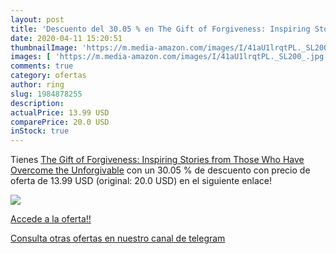 ```yaml
---
layout: post
title: 'Descuento del 30.05 % en The Gift of Forgiveness: Inspiring Stori'
date: 2020-04-11 15:20:51
thumbnailImage: 'https://m.media-amazon.com/images/I/41aU1lrqtPL._SL200_.jpg'
images: [ 'https://m.media-amazon.com/images/I/41aU1lrqtPL._SL200_.jpg' ]
comments: true
category: ofertas
author: ring
slug: 1984878255
description:
actualPrice: 13.99 USD
comparePrice: 20.0 USD
inStock: true
---
```


Tienes [The Gift of Forgiveness: Inspiring Stories from Those Who Have Overcome the Unforgivable](https://www.amazon.com/dp/1984878255/?tag=redken08-20) con un 30.05 % de descuento con precio de oferta de 13.99 USD (original: 20.0 USD) en el siguiente enlace!

[![](https://m.media-amazon.com/images/I/41aU1lrqtPL._SL200_.jpg)](https://www.amazon.com/dp/1984878255/?tag=redken08-20)

[Accede a la oferta!!](https://www.amazon.com/dp/1984878255/?tag=redken08-20)

[Consulta otras ofertas en nuestro canal de telegram](https://t.me/s/ofertas25)
